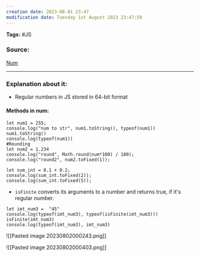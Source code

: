 ```yaml
---
creation date: 2023-08-01 23:47
modification date: Tuesday 1st August 2023 23:47:59
---
```


**Tags:** #JS 

### Source:
[Num](https://javascript.info/number)

--------------------------------------

### Explanation about it:

* Regular numbers in JS stored in 64-bit format

#### Methods in num:

```
let num1 = 255;
console.log("num to str", num1.toString(), typeof(num1))
num1.toString()
console.log(typeof(num1))
#Rounding
let num2 = 1.234
console.log("round", Math.round(num*100) / 100);
console.log("round2", num2.toFixed(1));

let sum_int = 0.1 + 0.2;
console.log(sum_int.toFixed(2));
console.log(sum_int.toFixed(5));

```

* `isFinite` converts its arguments to a number and returns true, if it's regular number.

```
let imt_num3 =  "45"
console.log(typeof(imt_num3), typeof(isFinite(imt_num3)))
isFinite(imt_num3)
console.log(typeof(imt_num3), imt_num3)
```

![[Pasted image 20230802000243.png]]

![[Pasted image 20230802000403.png]]
